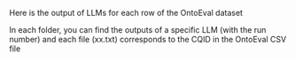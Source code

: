 Here is the output of LLMs for each row of the OntoEval dataset


In each folder, you can find the outputs of a specific LLM (with the run number) and each file (xx.txt) corresponds to the CQID in the OntoEval CSV file

